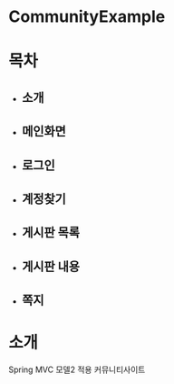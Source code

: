 # CommunityExample

# 목차
- ## 소개
- ## 메인화면
- ## 로그인
- ## 계정찾기
- ## 게시판 목록
- ## 게시판 내용
- ## 쪽지

# 소개

Spring MVC 모델2 적용 커뮤니티사이트
